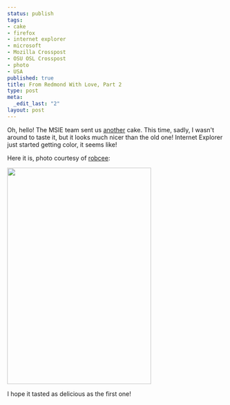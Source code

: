 ```yaml
--- 
status: publish
tags: 
- cake
- firefox
- internet explorer
- microsoft
- Mozilla Crosspost
- OSU OSL Crosspost
- photo
- USA
published: true
title: From Redmond With Love, Part 2
type: post
meta: 
  _edit_last: "2"
layout: post
---
```

Oh, hello! The MSIE team sent us <a href="http://fredericiana.com/2006/10/24/from-redmond-with-love/">another</a> cake. This time, sadly, I wasn't around to taste it, but it looks much nicer than the old one! Internet Explorer just started getting color, it seems like!

Here it is, photo courtesy of <a href="http://flickr.com/photos/robceemoz/2587912633/">robcee</a>:

<a href='http://flickr.com/photos/robceemoz/2587912633/'><img src="http://fredericiana.com/wp-content/uploads/2008/06/msie-cake-fx3.jpg" alt="" title="MSIE - Firefox Cake, number 2" width="333" height="500" class="alignnone size-full wp-image-1307" /></a>

I hope it tasted as delicious as the first one!
